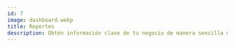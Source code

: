 ```yaml
---
id: 7
image: dashboard.webp
title: Reportes
description: Obtén información clave de tu negocio de manera sencilla mediante gráficos de inteligencia de negocios dinámicos y reportes en formato Excel y PDF.
---
```


